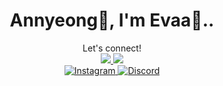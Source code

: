 <h1 align="center">Annyeong👋, I'm Evaa🧸..</h1>
<div align="center">
  Let's connect! <br/>
  <a href="mailto:riyantieva385@gmail.com">
    <img src="https://img.shields.io/badge/Gmail-333333?style=for-the-badge&logo=gmail&logoColor=red" />
  </a>
  <a href="https://www.linkedin.com/in/eva-riyanti-540b75264/" target="_blank">
    <img src="https://img.shields.io/badge/LinkedIn-0077B5?style=for-the-badge&logo=linkedin&logoColor=white" target="_blank" />
  </a>
</div>
<div align="center">
  <a href="https://www.instagram.com/vaa_ryanti/" target="_blank">
    <img src="https://img.shields.io/badge/Instagram-%23E4405F.svg?logo=Instagram&logoColor=white" alt="Instagram">
  </a>
  <a href="https://discord.gg/jodohseungchol#9412">
    <img src="https://img.shields.io/badge/Discord-%237289DA.svg?logo=discord&logoColor=white" alt="Discord">
</div>
